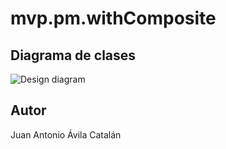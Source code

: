 # mvp.pm.withComposite

## Diagrama de clases

![Design diagram](http://www.plantuml.com/plantuml/proxy?cache=no&src=https://raw.github.com/juanaviladev/dcs-mastermind/mvp.pm.withComposite/classDiagram.puml)

## Autor
Juan Antonio Ávila Catalán